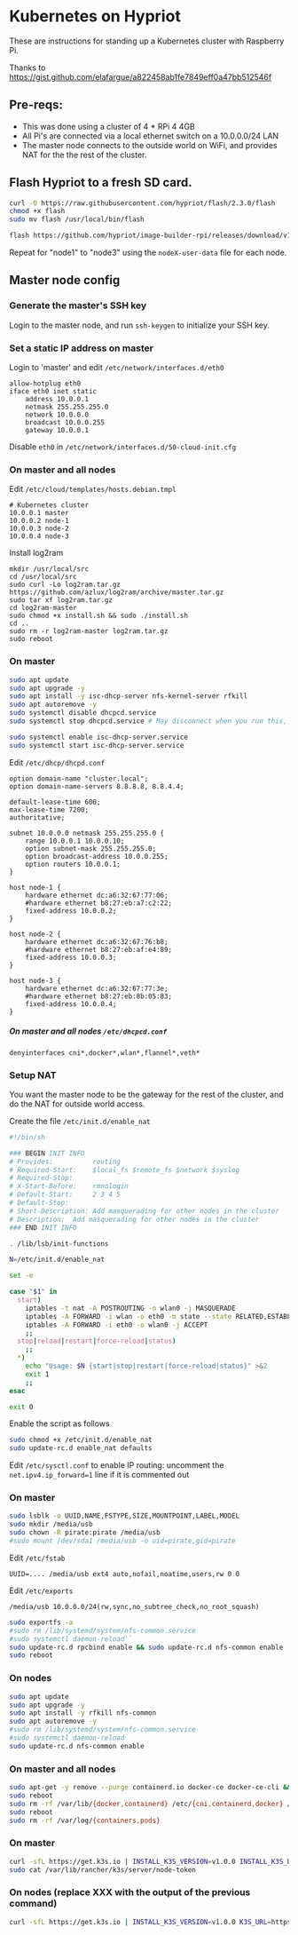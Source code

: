 # Kubernetes on Hypriot

These are instructions for standing up a Kubernetes cluster with Raspberry Pi.

Thanks to https://gist.github.com/elafargue/a822458ab1fe7849eff0a47bb512546f

## Pre-reqs:

* This was done using a cluster of 4 * RPi 4 4GB
* All Pi's are connected via a local ethernet switch on a 10.0.0.0/24 LAN
* The master node connects to the outside world on WiFi, and provides NAT for the the rest of the cluster.

## Flash Hypriot to a fresh SD card.

```bash
curl -O https://raw.githubusercontent.com/hypriot/flash/2.3.0/flash
chmod +x flash
sudo mv flash /usr/local/bin/flash

flash https://github.com/hypriot/image-builder-rpi/releases/download/v1.11.4/hypriotos-rpi-v1.11.4.img.zip
```

Repeat for "node1" to "node3" using the ```nodeX-user-data``` file for each node.

## Master node config

### Generate the master's SSH key

Login to the master node, and run `ssh-keygen` to initialize your SSH key.

### Set a static IP address on master

Login to 'master' and edit `/etc/network/interfaces.d/eth0`

```
allow-hotplug eth0
iface eth0 inet static
	address 10.0.0.1
	netmask 255.255.255.0
	network 10.0.0.0
	broadcast 10.0.0.255
	gateway 10.0.0.1
```

Disable `eth0` in `/etc/network/interfaces.d/50-cloud-init.cfg`

### On master and all nodes

Edit `/etc/cloud/templates/hosts.debian.tmpl`

```
# Kubernetes cluster
10.0.0.1 master
10.0.0.2 node-1
10.0.0.3 node-2
10.0.0.4 node-3
```

Install log2ram

```
mkdir /usr/local/src
cd /usr/local/src
sudo curl -Lo log2ram.tar.gz https://github.com/azlux/log2ram/archive/master.tar.gz
sudo tar xf log2ram.tar.gz
cd log2ram-master
sudo chmod +x install.sh && sudo ./install.sh
cd ..
sudo rm -r log2ram-master log2ram.tar.gz
sudo reboot
```

### On master

```bash
sudo apt update
sudo apt upgrade -y
sudo apt install -y isc-dhcp-server nfs-kernel-server rfkill
sudo apt autoremove -y
sudo systemctl disable dhcpcd.service
sudo systemctl stop dhcpcd.service # May disconnect when you run this, power off and then back on

sudo systemctl enable isc-dhcp-server.service
sudo systemctl start isc-dhcp-server.service
```

Edit `/etc/dhcp/dhcpd.conf`

```
option domain-name "cluster.local";
option domain-name-servers 8.8.8.8, 8.8.4.4;

default-lease-time 600;
max-lease-time 7200;
authoritative;

subnet 10.0.0.0 netmask 255.255.255.0 {
	range 10.0.0.1 10.0.0.10;
	option subnet-mask 255.255.255.0;
	option broadcast-address 10.0.0.255;
	option routers 10.0.0.1;
}

host node-1 {
	hardware ethernet dc:a6:32:67:77:06;
	#hardware ethernet b8:27:eb:a7:c2:22;
	fixed-address 10.0.0.2;
}

host node-2 {
	hardware ethernet dc:a6:32:67:76:b8;
	#hardware ethernet b8:27:eb:af:e4:89;
	fixed-address 10.0.0.3;
}

host node-3 {
	hardware ethernet dc:a6:32:67:77:3e;
	#hardware ethernet b8:27:eb:8b:05:83;
	fixed-address 10.0.0.4;
}
```

##### On master and all nodes `/etc/dhcpcd.conf`

```
denyinterfaces cni*,docker*,wlan*,flannel*,veth*
```

### Setup NAT

You want the master node to be the gateway for the rest of the cluster, and do the NAT for outside world access.

Create the file `/etc/init.d/enable_nat`

```bash
#!/bin/sh

### BEGIN INIT INFO
# Provides:          routing
# Required-Start:    $local_fs $remote_fs $network $syslog
# Required-Stop:
# X-Start-Before:    rmnologin
# Default-Start:     2 3 4 5
# Default-Stop:
# Short-Description: Add masquerading for other nodes in the cluster
# Description:  Add masquerading for other nodes in the cluster
### END INIT INFO

. /lib/lsb/init-functions

N=/etc/init.d/enable_nat

set -e

case "$1" in
  start)
	iptables -t nat -A POSTROUTING -o wlan0 -j MASQUERADE
	iptables -A FORWARD -i wlan -o eth0 -m state --state RELATED,ESTABLISHED -j ACCEPT
	iptables -A FORWARD -i eth0 -o wlan0 -j ACCEPT
    ;;
  stop|reload|restart|force-reload|status)
    ;;
  *)
    echo "Usage: $N {start|stop|restart|force-reload|status}" >&2
    exit 1
    ;;
esac

exit 0
```

Enable the script as follows

```bash
sudo chmod +x /etc/init.d/enable_nat
sudo update-rc.d enable_nat defaults
```

Edit `/etc/sysctl.conf` to enable IP routing: uncomment the `net.ipv4.ip_forward=1` line if it is commented out


### On master

```bash
sudo lsblk -o UUID,NAME,FSTYPE,SIZE,MOUNTPOINT,LABEL,MODEL
sudo mkdir /media/usb
sudo chown -R pirate:pirate /media/usb
#sudo mount /dev/sda1 /media/usb -o uid=pirate,gid=pirate
```

Edit `/etc/fstab`

```
UUID=.... /media/usb ext4 auto,nofail,noatime,users,rw 0 0
```

Edit `/etc/exports`

```
/media/usb 10.0.0.0/24(rw,sync,no_subtree_check,no_root_squash)
```

```bash
sudo exportfs -a
#sudo rm /lib/systemd/system/nfs-common.service
#sudo systemctl daemon-reload``
sudo update-rc.d rpcbind enable && sudo update-rc.d nfs-common enable
sudo reboot
```

### On nodes

```bash
sudo apt update
sudo apt upgrade -y
sudo apt install -y rfkill nfs-common
sudo apt autoremove -y
#sudo rm /lib/systemd/system/nfs-common.service
#sudo systemctl daemon-reload
sudo update-rc.d nfs-common enable
```

### On master and all nodes

```bash
sudo apt-get -y remove --purge containerd.io docker-ce docker-ce-cli && sudo apt-get autoremove -y --purge
sudo reboot
sudo rm -rf /var/lib/{docker,containerd} /etc/{cni,containerd,docker} /var/lib/cni
sudo reboot
sudo rm -rf /var/log/{containers,pods}
```

### On master

```bash
curl -sfL https://get.k3s.io | INSTALL_K3S_VERSION=v1.0.0 INSTALL_K3S_EXEC="--no-deploy local-storage --no-deploy metrics-server --no-deploy traefik" sh -
sudo cat /var/lib/rancher/k3s/server/node-token
```

### On nodes (replace XXX with the output of the previous command)

```bash
curl -sfL https://get.k3s.io | INSTALL_K3S_VERSION=v1.0.0 K3S_URL=https://10.0.0.1:6443 K3S_TOKEN=... sh -
```
